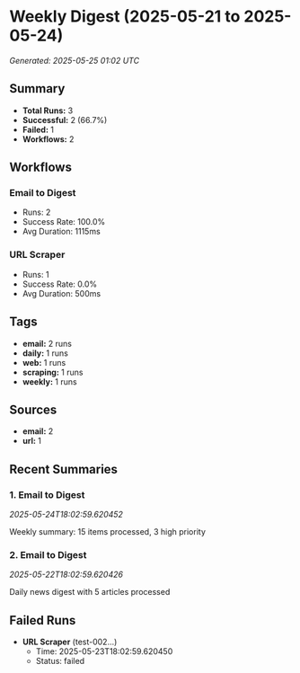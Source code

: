 # Weekly Digest (2025-05-21 to 2025-05-24)

*Generated: 2025-05-25 01:02 UTC*

## Summary

- **Total Runs:** 3
- **Successful:** 2 (66.7%)
- **Failed:** 1
- **Workflows:** 2

## Workflows

### Email to Digest
- Runs: 2
- Success Rate: 100.0%
- Avg Duration: 1115ms

### URL Scraper
- Runs: 1
- Success Rate: 0.0%
- Avg Duration: 500ms

## Tags

- **email:** 2 runs
- **daily:** 1 runs
- **web:** 1 runs
- **scraping:** 1 runs
- **weekly:** 1 runs

## Sources

- **email:** 2
- **url:** 1

## Recent Summaries

### 1. Email to Digest
*2025-05-24T18:02:59.620452*

Weekly summary: 15 items processed, 3 high priority

### 2. Email to Digest
*2025-05-22T18:02:59.620426*

Daily news digest with 5 articles processed

## Failed Runs

- **URL Scraper** (test-002...)
  - Time: 2025-05-23T18:02:59.620450
  - Status: failed
